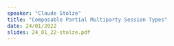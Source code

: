 ```yaml
---
speaker: "Claude Stolze"
title: "Composable Partial Multiparty Session Types"
date: 24/01/2022
slides: 24_01_22-stolze.pdf
---
```

